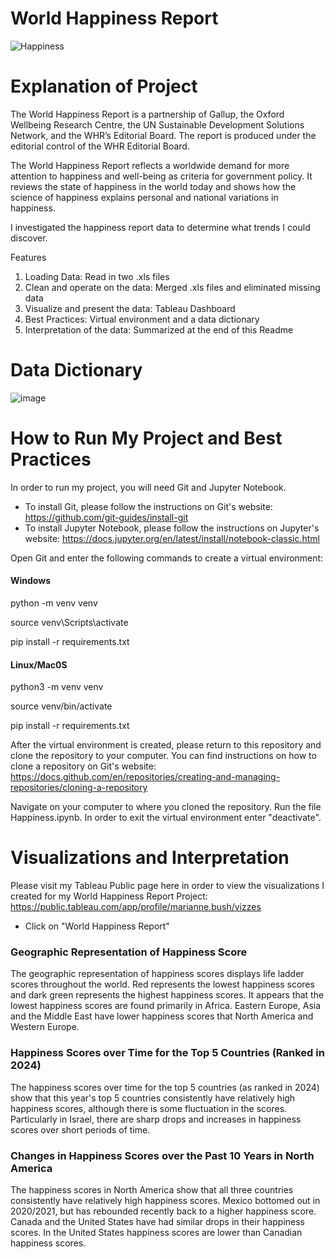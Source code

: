 # World Happiness Report

![Happiness](https://github.com/mariannebush/Capstone/assets/142458084/45dca488-568c-4cdf-be32-d1856c0c974e)

# Explanation of Project

The World Happiness Report is a partnership of Gallup, the Oxford Wellbeing Research Centre, the UN Sustainable Development Solutions Network, and the WHR’s Editorial Board. The report is produced under the editorial control of the WHR Editorial Board.

The World Happiness Report reflects a worldwide demand for more attention to happiness and well-being as criteria for government policy. It reviews the state of happiness in the world today and shows how the science of happiness explains personal and national variations in happiness.

I investigated the happiness report data to determine what trends I could discover.

Features

1) Loading Data: Read in two .xls files
2) Clean and operate on the data: Merged .xls files and eliminated missing data
3) Visualize and present the data: Tableau Dashboard
4) Best Practices: Virtual environment and a data dictionary
5) Interpretation of the data: Summarized at the end of this Readme


# Data Dictionary

![image](https://github.com/mariannebush/Capstone/assets/142458084/98d06a22-d5af-42ac-a250-9718bbc9e7bb)


# How to Run My Project and Best Practices

In order to run my project, you will need Git and Jupyter Notebook. 
* To install Git, please follow the instructions on Git's website: https://github.com/git-guides/install-git
* To install Jupyter Notebook, please follow the instructions on Jupyter's website: https://docs.jupyter.org/en/latest/install/notebook-classic.html

Open Git and enter the following commands to create a virtual environment:

#### Windows

python -m venv venv

source venv\Scripts\activate

pip install -r requirements.txt

#### Linux/Mac0S

python3 -m venv venv

source venv/bin/activate

pip install -r requirements.txt

After the virtual environment is created, please return to this repository and clone the repository to your computer. You can find instructions on how to clone a repository on Git's website: https://docs.github.com/en/repositories/creating-and-managing-repositories/cloning-a-repository

Navigate on your computer to where you cloned the repository. Run the file Happiness.ipynb. In order to exit the virtual environment enter "deactivate".

# Visualizations and Interpretation  

Please visit my Tableau Public page here in order to view the visualizations I created for my World Happiness Report Project: https://public.tableau.com/app/profile/marianne.bush/vizzes

- Click on "World Happiness Report"

### Geographic Representation of Happiness Score
The geographic representation of happiness scores displays life ladder scores throughout the world. Red represents the lowest happiness scores and dark green represents the highest happiness scores. It appears that the lowest happiness scores are found primarily in Africa. Eastern Europe, Asia and the Middle East have lower happiness scores that North America and Western Europe. 

### Happiness Scores over Time for the Top 5 Countries (Ranked in 2024)
The happiness scores over time for the top 5 countries (as ranked in 2024) show that this year's top 5 countries consistently have relatively high happiness scores, although there is some fluctuation in the scores. Particularly in Israel, there are sharp drops and increases in happiness scores over short periods of time.

### Changes in Happiness Scores over the Past 10 Years in North America
The happiness scores in North America show that all three countries consistently have relatively high happiness scores. Mexico bottomed out in 2020/2021, but has rebounded recently back to a higher happiness score. Canada and the United States have had similar drops in their happiness scores. In the United States happiness scores are lower than Canadian happiness scores.


